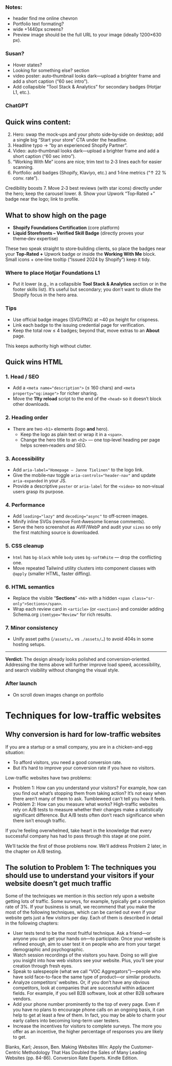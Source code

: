 ### Notes:
+ header find me online chevron
+ Portfolio text formating?
+ wide +1440px screens?
+ Preview image should be the full URL to your image (ideally 1200×630 px).


### Susan?
+ Hover states?
+ Looking for something else? section
+ video poster: auto‑thumbnail looks dark—upload a brighter frame and add a short caption (“60 sec intro”).
+ Add collapsible “Tool Stack & Analytics” for secondary badges (Hotjar L1, etc.).



### ChatGPT
## Quick wins content:


2. Hero: swap the mock‑ups and your photo side‑by‑side on desktop; add a single big “Start your store” CTA under the headline.
3. Headline typo → “by an experienced Shopify Partner”.
4. Video: auto‑thumbnail looks dark—upload a brighter frame and add a short caption (“60 sec intro”).
5. “Working With Me” icons are nice; trim text to 2‑3 lines each for easier scanning.
6. Portfolio: add badges (Shopify, Klaviyo, etc.) and 1‑line metrics (“↑ 22 % conv. rate”).

Credibility boosts
7. Move 2‑3 best reviews (with star icons) directly under the hero; keep the carousel lower.
8. Show your Upwork “Top‑Rated +” badge near the logo; link to profile.

## What to show high on the page
- **Shopify Foundations Certification** (core platform)  
- **Liquid Storefronts – Verified Skill Badge** (directly proves your theme‑dev expertise)  

These two speak straight to store‑building clients, so place the badges near your **Top‑Rated +** Upwork badge or inside the **Working With Me** block. Small icons + one‑line tooltip (“Issued 2024 by Shopify”) keep it tidy.

### Where to place Hotjar Foundations L1
- Put it lower (e.g., in a collapsible **Tool Stack & Analytics** section or in the footer skills list). It’s useful but secondary; you don’t want to dilute the Shopify focus in the hero area.

### Tips
- Use official badge images (SVG/PNG) at ~40 px height for crispness.  
- Link each badge to the issuing credential page for verification.  
- Keep the total row ≤ 4 badges; beyond that, move extras to an **About** page.

This keeps authority high without clutter.

## Quick wins HTML

### 1. Head / SEO
- Add a `<meta name="description">` (≤ 160 chars) and `<meta property="og:image">` for richer sharing.  
- Move the **11ty reload** script to the end of the `<head>` so it doesn’t block other downloads.

### 2. Heading order
- There are two `<h1>` elements (logo **and** hero).  
  - Keep the logo as plain text or wrap it in a `<span>`.  
  - Change the hero title to an `<h2>` — one top‑level heading per page helps screen‑readers *and* SEO.

### 3. Accessibility
- Add `aria-label="Homepage – Janne Tielinen"` to the logo link.  
- Give the mobile‑nav toggle `aria-controls="header‑nav"` and update `aria‑expanded` in your JS.  
- Provide a descriptive `poster` or `aria-label` for the `<video>` so non‑visual users grasp its purpose.

### 4. Performance
- Add `loading="lazy"` and `decoding="async"` to off‑screen images.  
- Minify inline SVGs (remove Font‑Awesome license comments).  
- Serve the hero screenshot as AVIF/WebP and audit your `sizes` so only the first matching source is downloaded.

### 5. CSS cleanup
- `html` has `bg‑black` while `body` uses `bg‑softWhite` — drop the conflicting one.  
- Move repeated Tailwind utility clusters into component classes with `@apply` (smaller HTML, faster diffing).

### 6. HTML semantics
- Replace the visible “**Sections**” `<h6>` with a hidden `<span class="sr-only">Sections</span>`.  
- Wrap each review card in `<article>` (or `<section>`) and consider adding Schema.org `itemtype="Review"` for rich results.

### 7. Minor consistency
- Unify asset paths (`/assets/…` vs `./assets/…`) to avoid 404s in some hosting setups.

---

**Verdict:** The design already looks polished and conversion‑oriented. Addressing the items above will further improve load speed, accessibility, and search visibility without changing the visual style.



### After launch
+ On scroll down images change on portfolio

# Techniques for low-traffic websites
## Why conversion is hard for low-traffic websites

If you are a startup or a small company, you are in a chicken-and-egg situation:
+ To afford visitors, you need a good conversion rate.
+ But it’s hard to improve your conversion rate if you have no visitors.

Low-traffic websites have two problems:
+ Problem 1: How can you understand your visitors? For example, how can you find out what’s stopping them from taking action? It’s not easy when there aren’t many of them to ask. Tumbleweed can’t tell you how it feels.
+ Problem 2: How can you measure what works? High-traffic websites rely on A/B tests to measure whether their changes make a statistically significant difference. But A/B tests often don’t reach significance when there isn’t enough traffic.

If you’re feeling overwhelmed, take heart in the knowledge that every successful company has had to pass through this stage at one point.

We’ll tackle the first of those problems now. We’ll address Problem 2 later, in the chapter on A/B testing.

## The solution to Problem 1: The techniques you should use to understand your visitors if your website doesn’t get much traffic

Some of the techniques we mention in this section rely upon a website getting lots of traffic. Some surveys, for example, typically get a completion rate of 3%. If your business is small, we recommend that you make the most of the following techniques, which can be carried out even if your website gets just a few visitors per day. Each of them is described in detail in the following chapters:
+ User tests tend to be the most fruitful technique. Ask a friend—or anyone you can get your hands on—to participate. Once your website is refined enough, aim to user test it on people who are from your target demographic and psychographic.
+ Watch session recordings of the visitors you have. Doing so will give you insight into how web visitors see your website. Plus, you’ll see your creation through fresh eyes.
+ Speak to salespeople (what we call “VOC Aggregators”)—people who have sold face-to-face the same type of product—or similar products.
+ Analyze competitors’ websites. Or, if you don’t have any obvious competitors, look at companies that are successful within adjacent fields. For example, if you sell B2B software, look at other B2B software vendors.
+ Add your phone number prominently to the top of every page. Even if you have no plans to encourage phone calls on an ongoing basis, it can help to get at least a few of them. In fact, you may be able to charm your early callers into becoming long-term user testers.
+ Increase the incentives for visitors to complete surveys. The more you offer as an incentive, the higher percentage of responses you are likely to get.

Blanks, Karl; Jesson, Ben. Making Websites Win: Apply the Customer-Centric Methodology That Has Doubled the Sales of Many Leading Websites (pp. 84-86). Conversion Rate Experts. Kindle Edition. 
